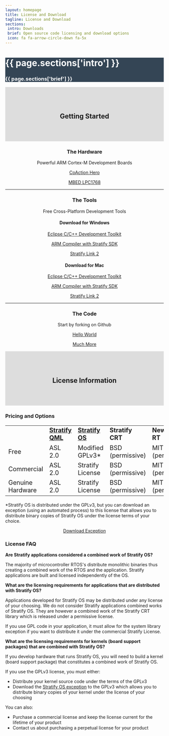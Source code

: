 ```yaml
---
layout: homepage
title: License and Download
tagline: License and Download
sections:
 intro: Downloads
 brief: Open source code licensing and download options
 icon: fa fa-arrow-circle-down fa-5x
---
```


<div style="background: #344555; color: #fff;">
<div class="container">
<div class="row header_row">
		<div class="col-md-3 text-center">
			<h2><i class="{{ page.sections['icon'] }}"></i></h2>
		</div>
		<div class="col-md-9">
			<h1><b>{{ page.sections['intro'] }}</b></h1>
			<h3>{{ page.sections['brief'] }}</h3>
		</div>
	</div>
</div>
</div>


<div style="background: #ddd;">
	<div class="container" style="padding-top: 50px; padding-bottom: 50px">
		<center>
			<h2>Getting Started</h2>
		</center>
	</div>
</div>

<div class="container">

<center>
<h3><i class="fa fa-cogs"></i> The Hardware</h3>
<p>Powerful ARM Cortex-M Development Boards</p>
</center>

<div class="row">

  <div class="col-md-6">
    <center>
      <p>
        <a class="btn btn-lg btn-primary" href="{{ BASE_URL }}/hardware/coaction-hero/">CoAction Hero</a>
      </p>
    </center>
  </div>

  <div class="col-md-6">
  <center>
    <p>
      <a class="btn btn-lg btn-primary" href="{{ BASE_URL }}/hardware/mbed-lpc1768/">MBED LPC1768</a>
    </p>
  </center>
  </div>

</div>

<hr>

<center>
<h3><i class="fa fa-wrench"></i> The Tools</h3>
<p>Free Cross-Platform Development Tools</p>
</center>

<div class="row">
  <div class="col-md-6">
  <center>
  <h4>Download for <b>Windows</b></h4>
  </center>

  <center>
    <p>
      <a class="btn btn-lg btn-primary" href="https://eclipse.org/cdt/" target="_blank">Eclipse C/C++ Development Toolkit</a>
    </p>
  </center>

  <center>
    <p>
      <a class="btn btn-lg btn-primary" href="https://github.com/StratifyLabs/StratifyLabs.github.io/releases/download/v2.6.0/Stratify-Labs-SDK-Installer-2.6.0.exe">ARM Compiler with Stratify SDK</a>
    </p>
  </center>

  <center>
    <p>
      <a class="btn btn-lg btn-primary" href="https://github.com/StratifyLabs/StratifyLabs.github.io/releases/download/v2.6/Stratify-Link-Installer-2.6.exe">Stratify Link 2</a>
    </p>
  </center>

  </div>

  <div class="col-md-6">

  <center>
  <h4>Download for <b>Mac</b></h4>
  </center>

  <center>
    <p>
      <a class="btn btn-lg btn-primary" href="https://eclipse.org/cdt/" target="_blank">Eclipse C/C++ Development Toolkit</a>
    </p>
  </center>

  <center>
    <p>
      <a class="btn btn-lg btn-primary" href="https://github.com/StratifyLabs/StratifyLabs.github.io/releases/download/v2.6.0/StratifyLabs-SDK-2.6.0.dmg">ARM Compiler with Stratify SDK</a>
    </p>
  </center>

  <center>
    <p>
      <a class="btn btn-lg btn-primary" href="https://github.com/StratifyLabs/StratifyLabs.github.io/releases/download/v2.6/StratifyLink-2.6.dmg">Stratify Link 2</a>
    </p>
  </center>


  </div>
</div>

<hr>

<center>
<h3><i class="fa fa-code-fork"></i> The Code</h3>
<p>Start by forking on Github</p>
</center>

<div class="row">
  <div class="col-md-6">
    <center>
      <p>
        <a class="btn btn-lg btn-primary" href="https://github.com/StratifyLabs/HelloWorld"  target="_blank">Hello World</a>
      </p>
    </center>
  </div>
  <div class="col-md-6">
  <center>
    <p>
      <a class="btn btn-lg btn-primary" href="https://github.com/StratifyLabs" target="_blank">Much More</a>
    </p>
  </center>
  </div>
</div>
</div>

<p>
</p>

<div style="background: #ddd;">
	<div class="container" style="padding-top: 50px; padding-bottom: 50px">
		<center>
			<h2>License Information</h2>
		</center>
	</div>
</div>


<div class="container">

<h3>Pricing and Options</h3>


<div class="table-responsive">
<table class="table table-striped" style="font-size: 1.4em;">
  <tr>
    <td></td>
    <td><b><a href="https://github.com/StratifyLabs/StratifyQML" target="_blank">Stratify QML</a></b></td>
    <td><b><a href="https://github.com/StratifyLabs/StratifyOS" target="_blank">Stratify OS</a></b></td>
    <td><b>Stratify CRT</b></td>
    <td><b>Newlib/Compiler RT</b></td>
    <td><b>Support</b></td>
    <td><b>Pricing</b></td>
  </tr>
  <tr>
    <td>Free</td>
    <td>ASL 2.0</td>
    <td>Modified GPLv3*</td>
    <td>BSD (permissive)</td>
    <td>MIT and BSD (permissive)</td>
    <td>Community</td>
    <td>Free</td>
  </tr>
  <tr>
    <td>Commercial</td>
    <td>ASL 2.0</td>
    <td>Stratify License</td>
    <td>BSD (permissive)</td>
    <td>MIT and BSD (permissive)</td>
    <td>Dedicated</td>
    <td>Coming Soon</td>
  </tr>
  <tr>
    <td>Genuine Hardware</td>
    <td>ASL 2.0</td>
    <td>Stratify License</td>
    <td>BSD (permissive)</td>
    <td>MIT and BSD (permissive)</td>
    <td>Dedicated</td>
    <td>Coming Soon</td>
  </tr>
</table>
</div>

<p>
*Stratify OS is distributed under the GPLv3, but you can download an exception (using an automated process) to this license that allows you to distribute binary copies of Stratify OS under the license terms of your choice.
</p>

<p>
<center>
<a class="btn btn-lg btn-primary" href="https://docs.google.com/forms/d/11hlFVfJFB_UZ7JVLc4XFZmmdZaXTEaaQo-y3eNt4R8o/viewform" target="_blank">Download Exception</a>
</center>

</p>

<h3>License FAQ</h3>

<p>
<b>Are Stratify applications considered a combined work of Stratify OS?</b>
</p>

<p>
The majority of microcontroller RTOS's distribute monolithic binaries thus creating a combined work of the RTOS and the application.  Stratify applications are built and licensed independently of the OS.
</p>

<p>
<b>What are the licensing requirements for applications that are distributed with Stratify OS?</b>
</p>

<p>
Applications developed for Stratify OS may be distributed under any license of your choosing.  We do not consider Stratify applications combined works of Stratify OS.  They are however a combined work of the Stratify CRT library which is released under a permissive license.
</p>

<p>
If you use GPL code in your application, it must allow for the system library exception if you want to distribute it under the commercial Stratify License.
</p>

<p>
<b>What are the licensing requirements for kernels (board support packages) that are combined with Stratify OS?</b>
</p>
<p>
If you develop hardware that runs Stratify OS, you will need to build a kernel (board support package) that constitutes a combined work of Stratify OS.
</p>
<p>
If you use the GPLv3 license, you must either:
</p>
<p>
<ul>
<li>Distribute your kernel source code under the terms of the GPLv3</li>
<li>Download the <a href="https://docs.google.com/forms/d/11hlFVfJFB_UZ7JVLc4XFZmmdZaXTEaaQo-y3eNt4R8o/viewform" target="_blank">Stratify OS exception</a> to the GPLv3 which allows you to distribute binary copies of your kernel under the license of your choosing</li>
</ul>
</p>
<p>
You can also:
<ul>
<li>Purchase a commercial license and keep the license current for the lifetime of your product</li>
<li>Contact us about purchasing a perpetual license for your product</li>
</ul>
</p>

</div>
